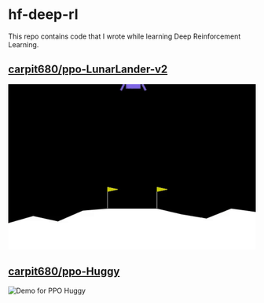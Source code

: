 # hf-deep-rl
This repo contains code that I wrote while learning Deep Reinforcement Learning.

## [carpit680/ppo-LunarLander-v2](https://huggingface.co/carpit680/ppo-LunarLander-v2/tree/main/ppo-LunarLander-v2)
![Demo for PPO Lunar Lander](Assets/ppo-LunarLander-v2.gif)

## [carpit680/ppo-Huggy](https://huggingface.co/carpit680/ppo-Huggy)
<img src="Assets/ppo-Huggy.gif" alt="Demo for PPO Huggy" width="800em">